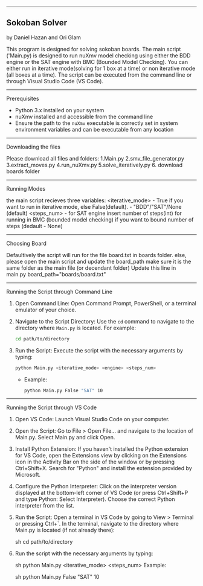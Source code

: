 ----------------------------
Sokoban Solver                                                          
----------------------------
by Daniel Hazan and Ori Glam

This program is designed for solving sokoban boards.
The main script ('Main.py) is designed to run nuXmv model checking using either the BDD engine or the SAT engine with BMC (Bounded Model Checking).
You can either run in iterative mode(solving for 1 box at a time) or non iterative mode (all boxes at a time).
The script can be executed from the command line or through Visual Studio Code (VS Code).


----------------------------
 Prerequisites

- Python 3.x installed on your system
- nuXmv installed and accessible from the command line
- Ensure the path to the `nuXmv` executable is correctly set in system environment variables and can be executable from any location

----------------------------
Downloading the files

Please download all files and folders:
1.Main.py
2.smv_file_generator.py
3.extract_moves.py
4.run_nuXmv.py
5.solve_iteratively.py
6. download boards folder

----------------------------
Running Modes

the main script recieves three variables:
<iterative_mode> - True if you want to run in iterative mode, else False(default).
<engine> - "BDD"/"SAT"/None (default)
<steps_num> - for SAT engine insert number of steps(int) for running in BMC (bounded model checking) if you want to bound number of steps (dedault - None)

----------------------------
Choosing Board

Defaultively the script will run for the file board.txt in boards folder.
else, please open the main script and update the board_path
make sure it is the same folder as the main file (or decendant folder)
Update this line in main.py
board_path="boards/board.txt"

----------------------------
Running the Script through Command Line

1. Open Command Line:
   Open Command Prompt, PowerShell, or a terminal emulator of your choice.

2. Navigate to the Script Directory:
   Use the `cd` command to navigate to the directory where `Main.py` is located. For example:
     ```sh
     cd path/to/directory
     ```

3. Run the Script:
   Execute the script with the necessary arguments by typing:
     ```sh
     python Main.py <iterative_mode> <engine> <steps_num>
     ```

   - Example:
     ```sh
     python Main.py False "SAT" 10 
     ```
	 
----------------------------
Running the Script through VS Code

1. Open VS Code:
	Launch Visual Studio Code on your computer.

2. Open the Script:
	Go to File > Open File... and navigate to the location of Main.py.
	Select Main.py and click Open.

3. Install Python Extension:
	If you haven't installed the Python extension for VS Code, open the Extensions view by clicking on the Extensions icon in the Activity Bar on the side of the window or by pressing Ctrl+Shift+X.
	Search for "Python" and install the extension provided by Microsoft.

4. Configure the Python Interpreter:
	Click on the interpreter version displayed at the bottom-left corner of VS Code (or press Ctrl+Shift+P and type Python: Select Interpreter).
	Choose the correct Python interpreter from the list.

5. Run the Script:
	Open a terminal in VS Code by going to View > Terminal or pressing Ctrl+`.
	In the terminal, navigate to the directory where Main.py is located (if not already there):

	sh
	cd path/to/directory
6. Run the script with the necessary arguments by typing:

	sh
	python Main.py <iterative_mode> <engine> <steps_num>
	Example:

	sh
	python Main.py False "SAT" 10



